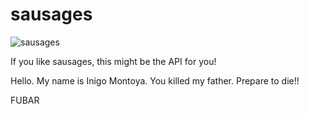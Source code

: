 # sausages

![sausages](https://media.giphy.com/media/3o7rbRW09ZmTRPeUtW/giphy.gif)

If you like sausages, this might be the API for you!

Hello. My name is Inigo Montoya. You killed my father. Prepare to die!!

FUBAR
